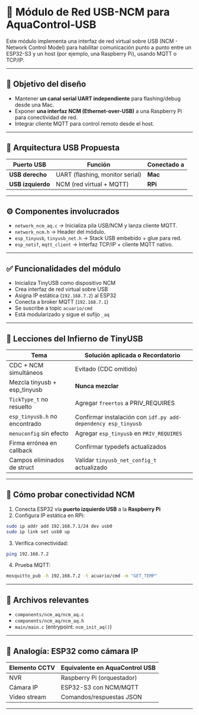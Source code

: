 
# 🧩 Módulo de Red USB-NCM para AquaControl-USB

Este módulo implementa una interfaz de red virtual sobre USB (NCM - Network Control Model) para habilitar comunicación punto a punto entre un ESP32-S3 y un host (por ejemplo, una Raspberry Pi), usando MQTT o TCP/IP.

---

## 🎯 Objetivo del diseño

- Mantener **un canal serial UART independiente** para flashing/debug desde una Mac.
- Exponer **una interfaz NCM (Ethernet-over-USB)** a una Raspberry Pi para conectividad de red.
- Integrar cliente MQTT para control remoto desde el host.

---

## 🧱 Arquitectura USB Propuesta

| Puerto USB         | Función                          | Conectado a |
|--------------------|----------------------------------|-------------|
| **USB derecho**    | UART (flashing, monitor serial)  | **Mac**     |
| **USB izquierdo**  | NCM (red virtual + MQTT)         | **RPi**     |

---

## ⚙️ Componentes involucrados

- `network_ncm_aq.c` → Inicializa pila USB/NCM y lanza cliente MQTT.
- `network_ncm.h` → Header del módulo.
- `esp_tinyusb`, `tinyusb_net.h` → Stack USB embebido + glue para red.
- `esp_netif`, `mqtt_client` → Interfaz TCP/IP + cliente MQTT nativo.

---

## ✅ Funcionalidades del módulo

- Inicializa TinyUSB como dispositivo NCM
- Crea interfaz de red virtual sobre USB
- Asigna IP estática (`192.168.7.2`) al ESP32
- Conecta a broker MQTT (`192.168.7.1`)
- Se suscribe a topic `acuario/cmd`
- Está modularizado y sigue el sufijo `_aq`

---

## 🧠 Lecciones del Infierno de TinyUSB

| Tema                        | Solución aplicada o Recordatorio |
|-----------------------------|----------------------------------|
| CDC + NCM simultáneos       | Evitado (CDC omitido)            |
| Mezcla tinyusb + esp_tinyusb | **Nunca mezclar**               |
| `TickType_t` no resuelto    | Agregar `freertos` a PRIV_REQUIRES |
| `esp_tinyusb.h` no encontrado | Confirmar instalación con `idf.py add-dependency esp_tinyusb` |
| `menuconfig` sin efecto     | Agregar `esp_tinyusb` en `PRIV_REQUIRES` |
| Firma errónea en callback   | Confirmar typedefs actualizados |
| Campos eliminados de struct | Validar `tinyusb_net_config_t` actualizado |

---

## 🧪 Cómo probar conectividad NCM

1. Conecta ESP32 vía **puerto izquierdo USB** a la **Raspberry Pi**
2. Configura IP estática en RPi:
```bash
sudo ip addr add 192.168.7.1/24 dev usb0
sudo ip link set usb0 up
```
3. Verifica conectividad:
```bash
ping 192.168.7.2
```
4. Prueba MQTT:
```bash
mosquitto_pub -h 192.168.7.2 -t acuario/cmd -m "GET_TEMP"
```

---

## 📁 Archivos relevantes

- `components/ncm_aq/ncm_aq.c`
- `components/ncm_aq/ncm_aq.h`
- `main/main.c` (entrypoint: `ncm_init_aq()`)

---

## 🧠 Analogía: ESP32 como cámara IP

| Elemento CCTV | Equivalente en AquaControl USB |
|---------------|---------------------------------|
| NVR           | Raspberry Pi (orquestador)      |
| Cámara IP     | ESP32-S3 con NCM/MQTT           |
| Video stream  | Comandos/respuestas JSON        |

--- 

